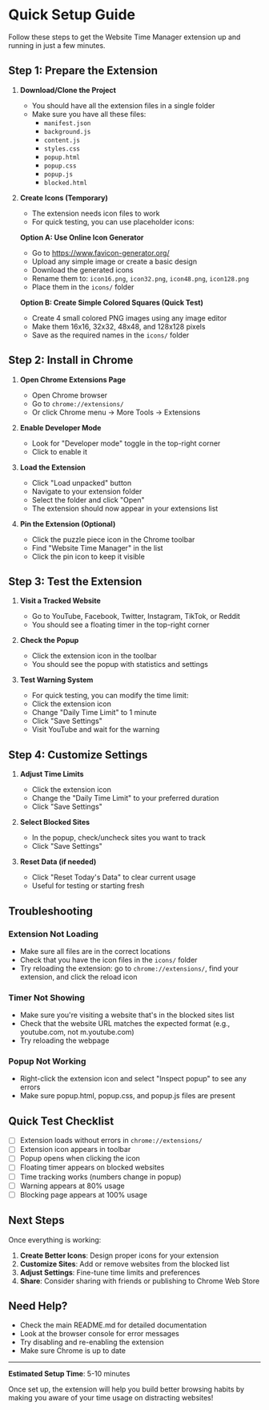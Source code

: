 # Quick Setup Guide

Follow these steps to get the Website Time Manager extension up and running in just a few minutes.

## Step 1: Prepare the Extension

1. **Download/Clone the Project**
   - You should have all the extension files in a single folder
   - Make sure you have all these files:
     - `manifest.json`
     - `background.js`
     - `content.js`
     - `styles.css`
     - `popup.html`
     - `popup.css`
     - `popup.js`
     - `blocked.html`

2. **Create Icons (Temporary)**
   - The extension needs icon files to work
   - For quick testing, you can use placeholder icons:
   
   **Option A: Use Online Icon Generator**
   - Go to https://www.favicon-generator.org/
   - Upload any simple image or create a basic design
   - Download the generated icons
   - Rename them to: `icon16.png`, `icon32.png`, `icon48.png`, `icon128.png`
   - Place them in the `icons/` folder

   **Option B: Create Simple Colored Squares (Quick Test)**
   - Create 4 small colored PNG images using any image editor
   - Make them 16x16, 32x32, 48x48, and 128x128 pixels
   - Save as the required names in the `icons/` folder

## Step 2: Install in Chrome

1. **Open Chrome Extensions Page**
   - Open Chrome browser
   - Go to `chrome://extensions/`
   - Or click Chrome menu → More Tools → Extensions

2. **Enable Developer Mode**
   - Look for "Developer mode" toggle in the top-right corner
   - Click to enable it

3. **Load the Extension**
   - Click "Load unpacked" button
   - Navigate to your extension folder
   - Select the folder and click "Open"
   - The extension should now appear in your extensions list

4. **Pin the Extension (Optional)**
   - Click the puzzle piece icon in the Chrome toolbar
   - Find "Website Time Manager" in the list
   - Click the pin icon to keep it visible

## Step 3: Test the Extension

1. **Visit a Tracked Website**
   - Go to YouTube, Facebook, Twitter, Instagram, TikTok, or Reddit
   - You should see a floating timer in the top-right corner

2. **Check the Popup**
   - Click the extension icon in the toolbar
   - You should see the popup with statistics and settings

3. **Test Warning System**
   - For quick testing, you can modify the time limit:
   - Click the extension icon
   - Change "Daily Time Limit" to 1 minute
   - Click "Save Settings"
   - Visit YouTube and wait for the warning

## Step 4: Customize Settings

1. **Adjust Time Limits**
   - Click the extension icon
   - Change the "Daily Time Limit" to your preferred duration
   - Click "Save Settings"

2. **Select Blocked Sites**
   - In the popup, check/uncheck sites you want to track
   - Click "Save Settings"

3. **Reset Data (if needed)**
   - Click "Reset Today's Data" to clear current usage
   - Useful for testing or starting fresh

## Troubleshooting

### Extension Not Loading
- Make sure all files are in the correct locations
- Check that you have the icon files in the `icons/` folder
- Try reloading the extension: go to `chrome://extensions/`, find your extension, and click the reload icon

### Timer Not Showing
- Make sure you're visiting a website that's in the blocked sites list
- Check that the website URL matches the expected format (e.g., youtube.com, not m.youtube.com)
- Try reloading the webpage

### Popup Not Working
- Right-click the extension icon and select "Inspect popup" to see any errors
- Make sure popup.html, popup.css, and popup.js files are present

## Quick Test Checklist

- [ ] Extension loads without errors in `chrome://extensions/`
- [ ] Extension icon appears in toolbar
- [ ] Popup opens when clicking the icon
- [ ] Floating timer appears on blocked websites
- [ ] Time tracking works (numbers change in popup)
- [ ] Warning appears at 80% usage
- [ ] Blocking page appears at 100% usage

## Next Steps

Once everything is working:

1. **Create Better Icons**: Design proper icons for your extension
2. **Customize Sites**: Add or remove websites from the blocked list
3. **Adjust Settings**: Fine-tune time limits and preferences
4. **Share**: Consider sharing with friends or publishing to Chrome Web Store

## Need Help?

- Check the main README.md for detailed documentation
- Look at the browser console for error messages
- Try disabling and re-enabling the extension
- Make sure Chrome is up to date

---

**Estimated Setup Time**: 5-10 minutes

Once set up, the extension will help you build better browsing habits by making you aware of your time usage on distracting websites! 